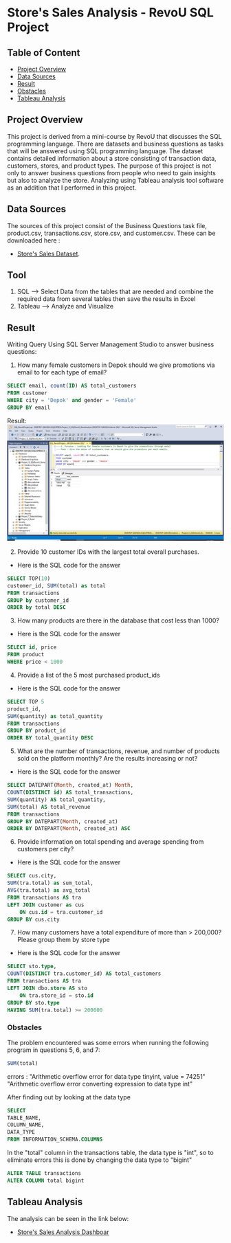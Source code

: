 # Store's Sales Analysis - RevoU SQL Project

## Table of Content 
- [Project Overview](#project-overview)
- [Data Sources](#data-sources)
- [Result](#result)
- [Obstacles](#obstacles)
- [Tableau Analysis](#tableau-analysis)

## Project Overview
This project is derived from a mini-course by RevoU that discusses the SQL programming language. There are datasets and business questions as tasks that will be answered using SQL programming language. The dataset contains detailed information about a store consisting of transaction data, customers, stores, and product types. The purpose of this project is not only to answer business questions from people who need to gain insights but also to analyze the store. Analyzing using Tableau analysis tool software as an addition that I performed in this project.  

## Data Sources
The sources of this project consist of the Business Questions task file, product.csv, transactions.csv, store.csv, and customer.csv. These can be downloaded here :
- [Store's Sales Dataset](https://docs.google.com/document/d/1gGfwgjqfvXAEfvjddAw1UZEdPWClLWHkT0sRRI3xht0/edit).
 
## Tool 
1. SQL --> Select Data from the tables that are needed and combine the required data from several tables then save the results in Excel
2. Tableau --> Analyze and Visualize

## Result
Writing Query Using SQL Server Management Studio to answer business questions:
1. How many female customers in Depok should we give promotions via email to for each type of email?
```sql
SELECT email, count(ID) AS total_customers
FROM customer
WHERE city = 'Depok' and gender = 'Female'
GROUP BY email
```
Result:
![alt text](Result1.JPG)

2. Provide 10 customer IDs with the largest total overall purchases.
- Here is the SQL code for the answer
```sql
SELECT TOP(10) 
customer_id, SUM(total) as total
FROM transactions
GROUP by customer_id
ORDER by total DESC
```
3. How many products are there in the database that cost less than 1000?
- Here is the SQL code for the answer
```sql
SELECT id, price
FROM product
WHERE price < 1000
```
4. Provide a list of the 5 most purchased product_ids
- Here is the SQL code for the answer
```sql
SELECT TOP 5
product_id, 
SUM(quantity) as total_quantity
FROM transactions
GROUP BY product_id
ORDER BY total_quantity DESC
```
5. What are the number of transactions, revenue, and number of products sold on the platform monthly? Are the results increasing or not?
- Here is the SQL code for the answer
```sql
SELECT DATEPART(Month, created_at) Month,
COUNT(DISTINCT id) AS total_transactions, 
SUM(quantity) AS total_quantity, 
SUM(total) AS total_revenue
FROM transactions
GROUP BY DATEPART(Month, created_at)
ORDER BY DATEPART(Month, created_at) ASC
```
6. Provide information on total spending and average spending from customers per city?
- Here is the SQL code for the answer
```sql
SELECT cus.city,
SUM(tra.total) as sum_total,
AVG(tra.total) as avg_total
FROM transactions AS tra
LEFT JOIN customer as cus
	ON cus.id = tra.customer_id
GROUP BY cus.city
```
7. How many customers have a total expenditure of more than > 200,000? Please group them by store type
- Here is the SQL code for the answer
```sql
SELECT sto.type,
COUNT(DISTINCT tra.customer_id) AS total_customers
FROM transactions AS tra
LEFT JOIN dbo.store AS sto
	ON tra.store_id = sto.id
GROUP BY sto.type
HAVING SUM(tra.total) >= 200000
```

### Obstacles
The problem encountered was some errors when running the following program in questions 5, 6, and 7:
```sql
SUM(total)
```
errors : 
"Arithmetic overflow error for data type tinyint, value = 74251"
"Arithmetic overflow error converting expression to data type int"

After finding out by looking at the data type
```sql
SELECT
TABLE_NAME,
COLUMN_NAME,
DATA_TYPE
FROM INFORMATION_SCHEMA.COLUMNS
```
In the "total" column in the transactions table, the data type is "int", so to eliminate errors this is done by changing the data type to "bigint"

```sql
ALTER TABLE transactions
ALTER COLUMN total bigint
```

## Tableau Analysis
The analysis can be seen in the link below:
- [Store's Sales Analysis Dashboar](https://www.example.com)

